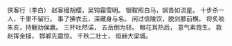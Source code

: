 侠客行（李白）
赵客缦胡缨，吴钩霜雪明。
银鞍照白马，飒沓如流星。
十步杀一人，千里不留行。
事了拂衣去，深藏身与名。
闲过信陵饮，脱剑膝前横。
将炙啖朱亥，持觞劝侯嬴。
三杯吐然诺， 五岳倒为轻。
眼花耳热后， 意气素霓生。
救赵挥金槌， 邯郸先震惊。
千秋二壮士， 烜赫大梁城。